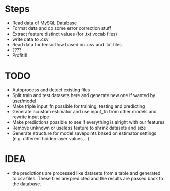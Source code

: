 # Steps

* Read data of MySQL Database
* Format data and do some error correction stuff
* Extract feature distinct values (for .txt vocab files)
* write data to .csv
* Read data for tensorflow based on .csv and .txt files
* ????
* Profit!!!

# TODO

* Autoprocess and detect existing files
* Split train and test datasets here and generate new one if wanted by user/model
* Make triple input_fn possible for training, testing and predicting
* Generate acustom estimator and use input_fn from other models and rewrite input pipe
* Make predictions possible to see if everything is alright with our features
* Remove unknown or useless feature to shrink datasets and size
* Generate structure for model savepoints based on estimator settings (e.g. different hidden layer values,...)


# IDEA

* the predictions are processed like datasets from a table and generated to csv files. These files are predicted and the results are passed back to the database.
